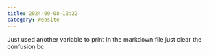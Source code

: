 ```yaml
---
title: 2024-09-08-12:22
category: Website
---
```


Just used another variable to print in the markdown file just clear the confusion bc 